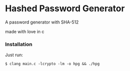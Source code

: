 # Hashed Password Generator

A password generator with SHA-512

made with love in c

### Installation
Just run: 
```
$ clang main.c -lcrypto -lm -o hpg && ./hpg
```
